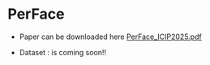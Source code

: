 # PerFace


- Paper can be downloaded here
[PerFace_ICIP2025.pdf](https://github.com/user-attachments/files/22309862/icip2025_en3__main_.1.pdf)

- Dataset : is coming soon!!

  
